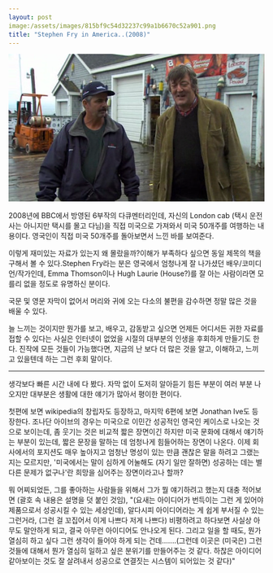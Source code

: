 ```yaml
---
layout: post
image:/assets/images/815bf9c54d32237c99a1b6670c52a901.png
title: "Stephen Fry in America..(2008)"
---
```


![image](/assets/images/815bf9c54d32237c99a1b6670c52a901.png)

2008년에 BBC에서 방영된 6부작의 다큐멘터리인데, 자신의 London cab (택시 운전사는 아니지만 택시를 몰고 다님)을 직접 미국으로 가져와서 미국 50개주를 여행하는 내용이다. 영국인이 직접 미국 50개주를 돌아보면서 느낀 바를 보여준다.

이렇게 재미있는 자료가 있는지 왜 몰랐을까?이해가 부족하다 싶으면 동일 제목의 책을 구해서 볼 수 있다.Stephen Fry라는 분은 영국에서 엄청나게 잘 나가셨던 배우/코미디언/작가인데, Emma Thomson이나 Hugh Laurie (House?)를 잘 아는 사람이라면 모를리 없을 정도로 유명하신 분이다.

국문 및 영문 자막이 없어서 머리와 귀에 오는 다소의 불편을 감수하면 정말 많은 것을 배울 수 있다.

늘 느끼는 것이지만 뭔가를 보고, 배우고, 감동받고 싶으면 언제든 어디서든 귀한 자료를 접할 수 있다는 사실은 인터넷이 없었을 시절의 대부분의 인생을 후회하게 만들기도 한다. 진작에 모든 것들이 가능했다면, 지금의 난 보다 더 많은 것을 알고, 이해하고, 느끼고 있을텐데 하는 그런 후회 말이다.

---

생각보다 빠른 시간 내에 다 봤다. 자막 없이 도저히 알아듣기 힘든 부분이 여러 부분 나오지만 대부분은 생활에 대한 얘기가 많아서 평이한 편이다.

첫편에 보면 wikipedia의 창립자도 등장하고, 마지막 6편에 보면 Jonathan Ive도 등장한다. 조나단 아이브의 경우는 미국으로 이민간 성공적인 영국인 케이스로 나오는 것으로 보이는데, 좀 웃기는 것은 비교적 짧은 장면이긴 하지만 미국 문화에 대해서 얘기하는 부분이 있는데, 짧은 문장을 말하는 데 엄청나게 힘들어하는 장면이 나온다. 이제 회사에서의 포지션도 매우 높아지고 엄청난 명성이 있는 만큼 괜찮은 말을 하려고 그랬는지는 모르지만, '미국에서는 말이 심하게 어눌해도 (자기 일만 잘하면) 성공하는 데는 별 다른 문제가 없구나'란 희망을 심어주는 장면이라고나 할까? 
 
뭐 어찌되었든, 그를 좋아하는 사람들을 위해서 그가 뭘 얘기하려고 했는지 대충 적어보면 (괄호 속 내용은 설명을 덧 붙인 것임),
"(요새는 아이디어가 번득이는 그런 게 있어야 제품으로서 성공시킬 수 있는 세상인데), 알다시피 아이디어라는 게 쉽게 부서질 수 있는 그런거라, (그런 걸 꼬집어서 이게 나쁘다 저게 나쁘다) 비평하려고 하다보면 사실상 아무도 말안하게 되고, 결국 아무런 아이디어도 안나오게 된다. 그리고 일을 할 때도, 뭔가 열심히 하고 싶다 그런 생각이 들어야 하게 되는 건데.......(그런데 이곳은 (미국은) 그런 것들에 대해서 뭔가 열심히 일하고 싶은 분위기를 만들어주는 것 같다. 하찮은 아이디어 같아보이는 것도 잘 살려내서 성공으로 연결짓는 시스템이 되어있는 것 같다)" 

